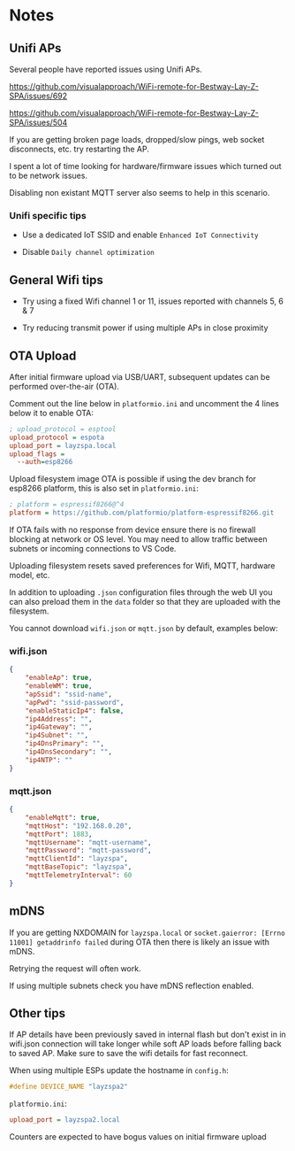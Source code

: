 # Notes

## Unifi APs

Several people have reported issues using Unifi APs.

https://github.com/visualapproach/WiFi-remote-for-Bestway-Lay-Z-SPA/issues/692

https://github.com/visualapproach/WiFi-remote-for-Bestway-Lay-Z-SPA/issues/504

If you are getting broken page loads, dropped/slow pings, web socket disconnects, etc. try restarting the AP.

I spent a lot of time looking for hardware/firmware issues which turned out to be network issues.

Disabling non existant MQTT server also seems to help in this scenario.

### Unifi specific tips

- Use a dedicated IoT SSID and enable `Enhanced IoT Connectivity`

- Disable `Daily channel optimization`

## General Wifi tips

- Try using a fixed Wifi channel 1 or 11, issues reported with channels 5, 6 & 7

- Try reducing transmit power if using multiple APs in close proximity

## OTA Upload

After initial firmware upload via USB/UART, subsequent updates can be performed over-the-air (OTA).

Comment out the line below in `platformio.ini` and uncomment the 4 lines below it to enable OTA:

```ini
; upload_protocol = esptool
upload_protocol = espota
upload_port = layzspa.local
upload_flags = 
  --auth=esp8266
```

Upload filesystem image OTA is possible if using the dev branch for esp8266 platform, this is also set in `platformio.ini`:

```ini
; platform = espressif8266@^4
platform = https://github.com/platformio/platform-espressif8266.git
```

If OTA fails with no response from device ensure there is no firewall blocking at network or OS level.  You may need to allow traffic between subnets or incoming connections to VS Code.

Uploading filesystem resets saved preferences for Wifi, MQTT, hardware model, etc.

In addition to uploading `.json` configuration files through the web UI you can also preload them in the `data` folder so that they are uploaded with the filesystem.

You cannot download `wifi.json` or `mqtt.json` by default, examples below:

### wifi.json
```json
{
    "enableAp": true,
    "enableWM": true,
    "apSsid": "ssid-name",
    "apPwd": "ssid-password",
    "enableStaticIp4": false,
    "ip4Address": "",
    "ip4Gateway": "",
    "ip4Subnet": "",
    "ip4DnsPrimary": "",
    "ip4DnsSecondary": "",
    "ip4NTP": ""
}
```

### mqtt.json
```json
{
    "enableMqtt": true,
    "mqttHost": "192.168.0.20",
    "mqttPort": 1883,
    "mqttUsername": "mqtt-username",
    "mqttPassword": "mqtt-password",
    "mqttClientId": "layzspa",
    "mqttBaseTopic": "layzspa",
    "mqttTelemetryInterval": 60
}
```

## mDNS

If you are getting NXDOMAIN for `layzspa.local` or `socket.gaierror: [Errno 11001] getaddrinfo failed` during OTA then there is likely an issue with mDNS.

Retrying the request will often work.

If using multiple subnets check you have mDNS reflection enabled.

## Other tips

If AP details have been previously saved in internal flash but don't exist in in wifi.json connection will take longer while soft AP loads before falling back to saved AP.  Make sure to save the wifi details for fast reconnect.

When using multiple ESPs update the hostname in `config.h`:

```h
#define DEVICE_NAME "layzspa2"
```

`platformio.ini`:

```ini
upload_port = layzspa2.local
```

Counters are expected to have bogus values on initial firmware upload